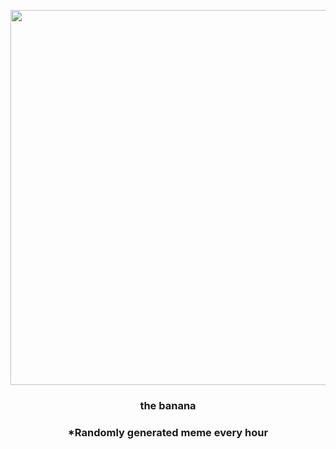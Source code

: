 <p align="center">
        <img src="https://i.redd.it/9y24jrc2kuq81.gif" width="600" height="600">
        </p>
        <h3 align="center">the banana</h3>
        <h3 align="center">*Randomly generated meme every hour</h3>
    